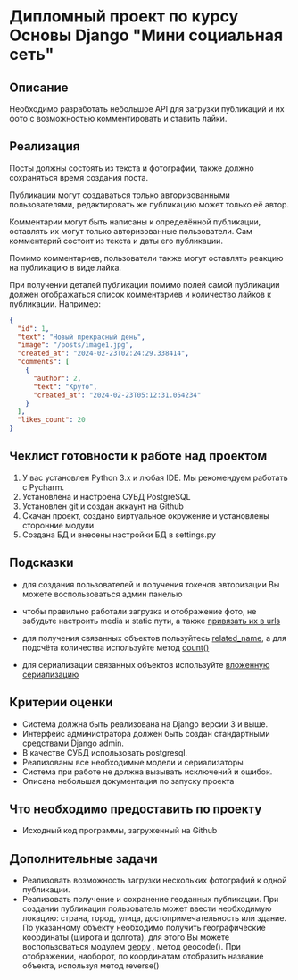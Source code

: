 # Дипломный проект по курсу Основы Django "Мини социальная сеть"

## Описание 

Необходимо разработать небольшое API для загрузки публикаций и их фото 
с возможностью комментировать и ставить лайки.


## Реализация 

Посты должны состоять из текста и фотографии, также должно сохраняться время создания поста.

Публикации могут создаваться только авторизованными пользователями, редактировать же публикацию может только её автор.

Комментарии могут быть написаны к определённой публикации, оставлять их могут только авторизованные пользователи. 
Сам комментарий состоит из текста и даты его публикации.

Помимо комментариев, пользователи также могут оставлять реакцию на публикацию в виде лайка.

При получении деталей публикации помимо полей самой публикации должен отображаться список комментариев и количество 
лайков к публикации. Например:

```json
{
  "id": 1,
  "text": "Новый прекрасный день",
  "image": "/posts/image1.jpg",
  "created_at": "2024-02-23T02:24:29.338414",
  "comments": [
    {
      "author": 2,
      "text": "Круто",
      "created_at": "2024-02-23T05:12:31.054234"
    }
  ],
  "likes_count": 20
}
```

## Чеклист готовности к работе над проектом
1. У вас установлен Python 3.x и любая IDE. Мы рекомендуем работать с Pycharm.
2. Установлена и настроена СУБД PostgreSQL
3. Установлен git и создан аккаунт на Github
4. Скачан проект, создано виртуальное окружение и установлены сторонние модули
5. Создана БД и внесены настройки БД в settings.py


## Подсказки
* для создания пользователей и получения токенов авторизации Вы можете воспользоваться админ панелью

* чтобы правильно работали загрузка и отображение фото, не забудьте настроить media и 
static пути, а также [привязать их в urls](https://docs.djangoproject.com/en/5.0/howto/static-files/#serving-static-files-during-development)

* для получения связанных объектов пользуйтесь [related_name](https://django.fun/docs/django/5.0/topics/db/queries/#backwards-related-objects), 
а для подсчёта количества используйте метод [count()](https://django.fun/docs/django/5.0/ref/models/querysets/#django.db.models.query.QuerySet.count)

* для сериализации связанных объектов используйте [вложенную сериализацию](https://ilyachch.gitbook.io/django-rest-framework-russian-documentation/overview/navigaciya-po-api/relations#vlozhennye-otnosheniya)

## Критерии оценки

* Система должна быть реализована на Django версии 3 и выше.
* Интерфейс администратора должен быть создан стандартными средствами Django admin.
* В качестве СУБД использовать postgresql.
* Реализованы все необходимые модели и сериализаторы
* Система при работе не должна вызывать исключений и ошибок.
* Описана небольшая документация по запуску проекта

## Что необходимо предоставить по проекту

* Исходный код программы, загруженный на Github


## Дополнительные задачи

* Реализовать возможность загрузки нескольких фотографий к одной публикации. 
* Реализовать получение и сохранение геоданных публикации. При создании публикации пользователь может ввести необходимую
локацию: страна, город, улица, достопримечательность или здание. По указанному объекту необходимо получить географические
координаты (широта и долгота), для этого Вы можете воспользоваться модулем [geopy](https://geopy.readthedocs.io/en/latest/#installation)
, метод geocode(). При отображении, наоборот, по координатам отобразить название объекта, используя метод reverse()
